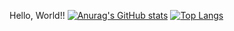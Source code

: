 Hello, World!!
[![Anurag's GitHub stats](https://github-readme-stats.vercel.app/api?username=mi11km)](https://github.com/anuraghazra/github-readme-stats)
[![Top Langs](https://github-readme-stats.vercel.app/api/top-langs/?username=mi11km&layout=compact )](https://github.com/anuraghazra/github-readme-stats)


